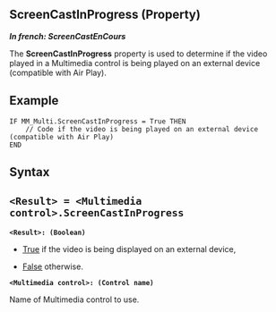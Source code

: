 


## ScreenCastInProgress (Property)

***In french: ScreenCastEnCours***
	



<a name="XUse"></a>
<a name="Use"></a>
<a name="description"></a>
The **ScreenCastInProgress** property is used to determine if the video played in a Multimedia control is being played on an external device (compatible with Air Play). 
<a name="Example1"></a>
<a name="sample_code"></a>

## Example


```wl
IF MM_Multi.ScreenCastInProgress = True THEN
	// Code if the video is being played on an external device (compatible with Air Play)
END
```

<a name="XSYNTAX"></a>

## Syntax
<a name="SYNTAX1"></a>

`<Result> = <Multimedia control>.ScreenCastInProgress`
---

**`<Result>: (Boolean)`**



- <u><u><u><u>True</u></u></u></u> if the video is being displayed on an external device, 

- <u><u><u><u>False</u></u></u></u> otherwise.




**`<Multimedia control>: (Control name)`**

Name of Multimedia control to use.




